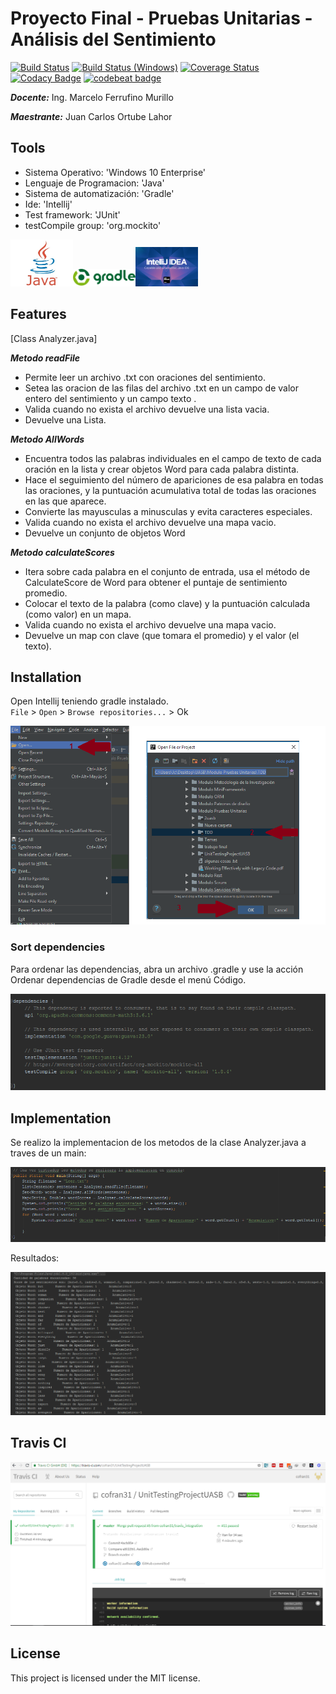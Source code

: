 # Proyecto Final - Pruebas Unitarias - Análisis del Sentimiento

[![Build Status](https://travis-ci.org/j3kstrum/CodeCarnage.svg?branch=ekstrum)](https://travis-ci.com/cofran31/UnitTestingProjectUASB) [![Build Status (Windows)](https://img.shields.io/appveyor/ci/platan/idea-gradle-dependencies-formatter/master.svg?label=build%20(Windows))](https://ci.appveyor.com/project/platan/idea-gradle-dependencies-formatter) [![Coverage Status](https://coveralls.io/repos/platan/idea-gradle-dependencies-formatter/badge.svg?branch=master&service=github)](https://coveralls.io/github/platan/idea-gradle-dependencies-formatter?branch=master) [![Codacy Badge](https://api.codacy.com/project/badge/Grade/1a2524f23e9b49538760cdce6368bf8e)](https://www.codacy.com/app/platan/idea-gradle-dependencies-formatter?utm_source=github.com&amp;utm_medium=referral&amp;utm_content=platan/idea-gradle-dependencies-formatter&amp;utm_campaign=Badge_Grade) [![codebeat badge](https://codebeat.co/badges/669c521f-7ecb-4e0a-a079-fa5c28ca17c7)](https://codebeat.co/projects/github-com-platan-idea-gradle-dependencies-formatter-master)

_**Docente:**_  Ing. Marcelo Ferrufino Murillo


_**Maestrante:**_  Juan Carlos Ortube Lahor

## Tools
- Sistema Operativo: 'Windows 10 Enterprise'
- Lenguaje de Programacion: 'Java'
- Sistema de automatización: 'Gradle'
- Ide: 'Intellij'
- Test framework: 'JUnit'
- testCompile group: 'org.mockito'

<img src="https://github.com/cofran31/UnitTestingProjectUASB/blob/master/images/java.jpg" width="100"><img src="https://github.com/cofran31/UnitTestingProjectUASB/blob/master/images/gradle.png" width="100"><img src="https://github.com/cofran31/UnitTestingProjectUASB/blob/master/images/intellij.png" width="100">
## Features
[Class Analyzer.java]

_**Metodo readFile**_
- Permite leer un archivo .txt con oraciones del sentimiento.
- Setea las oracion de las filas del archivo .txt en un campo de valor entero del sentimiento y un campo texto .
- Valida cuando no exista el archivo devuelve una lista vacia.
- Devuelve una Lista.

_**Metodo AllWords**_
- Encuentra todos las palabras individuales en el campo de texto de cada oración en la lista  y crear objetos Word para cada palabra distinta.
- Hace el seguimiento del número de apariciones de esa palabra en todas las oraciones, y la puntuación acumulativa total de todas las oraciones en las que aparece.
- Convierte las mayusculas a minusculas y evita caracteres especiales.
- Valida cuando no exista el archivo devuelve una mapa vacio.
- Devuelve un conjunto de objetos Word

_**Metodo calculateScores**_
- Itera sobre cada palabra en el conjunto de entrada, usa el método de CalculateScore de Word para obtener el puntaje de sentimiento promedio.
- Colocar el texto de la palabra (como clave) y la puntuación calculada (como valor) en un mapa.
- Valida cuando no exista el archivo devuelve una mapa vacio.
- Devuelve un map con clave (que tomara el promedio) y el valor (el texto).

## Installation

Open Intellij teniendo gradle instalado.  
`File` > `Open` >  `Browse repositories...` > Ok

![Sort dependencies](https://github.com/cofran31/UnitTestingProjectUASB/blob/master/images/open.png)

### Sort dependencies

Para ordenar las dependencias, abra un archivo .gradle y use la acción Ordenar dependencias de Gradle desde el menú Código.

![Sort dependencies](https://github.com/cofran31/UnitTestingProjectUASB/blob/master/images/dependence.png)

## Implementation

Se realizo la implementacion de los metodos de la clase Analyzer.java a traves de un main: 

![Sort dependencies](https://github.com/cofran31/UnitTestingProjectUASB/blob/master/images/main.png)

Resultados: 

![Sort dependencies](https://github.com/cofran31/UnitTestingProjectUASB/blob/master/images/result.png)

## Travis CI

![Sort dependencies](https://github.com/cofran31/UnitTestingProjectUASB/blob/master/images/travis.png)

## License

This project is licensed under the MIT license.
